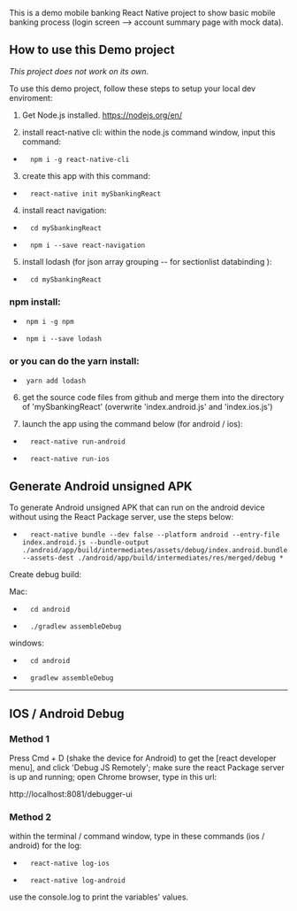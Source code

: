 This is a demo mobile banking React Native project to show basic mobile banking process (login screen --> account summary page with mock data).
  
## How to use this Demo project  

*This project does not work on its own*. 

To use this demo project, follow these steps to setup your local dev enviroment:  

1) Get Node.js installed. https://nodejs.org/en/

2) install react-native cli: within the node.js command window, input this command:

*		npm i -g react-native-cli

3) create this app with this command:

*		react-native init mySbankingReact

4) install react navigation:

*		cd mySbankingReact
*		npm i --save react-navigation

5) install lodash (for json array grouping -- for sectionlist databinding ):

*		cd mySbankingReact

### npm install:

*      npm i -g npm
*      npm i --save lodash

### or you can do the yarn install: 

*      yarn add lodash 

6) get the source code files from github and merge them into the directory of 'mySbankingReact' (overwrite 'index.android.js' and 'index.ios.js')

7) launch the app using the command below (for android / ios):

*		react-native run-android 
*		react-native run-ios 

## Generate Android unsigned APK

To generate Android unsigned APK that can run on the android device without using the React Package server, use the steps below:

*		react-native bundle --dev false --platform android --entry-file index.android.js --bundle-output ./android/app/build/intermediates/assets/debug/index.android.bundle --assets-dest ./android/app/build/intermediates/res/merged/debug *

Create debug build:

Mac:

*		cd android 
*		./gradlew assembleDebug 

windows:

*		cd android 
*		gradlew assembleDebug 
------------------------------------------------------------------------------------------------------------------

## IOS / Android Debug 

### Method 1
Press Cmd + D (shake the device for Android) to get the [react developer menu], and click 'Debug JS Remotely'; make sure the react Package server is up and running; open Chrome browser, type in this url:

http://localhost:8081/debugger-ui

### Method 2
within the terminal / command window, type in these commands (ios / android) for the log:

*		react-native log-ios 	
*		react-native log-android 

use the console.log to print the variables' values.
